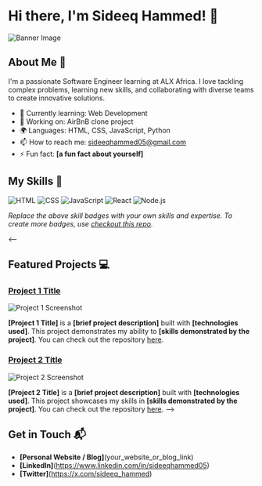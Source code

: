 # Hi there, I'm Sideeq Hammed! 👋

![Banner Image](your_banner_image_url_here)

## About Me 🚀

I'm a passionate Software Engineer learning at ALX Africa. I love tackling complex problems, learning new skills, and collaborating with diverse teams to create innovative solutions.

- 🌱 Currently learning: Web Development 
- 🔭 Working on: AirBnB clone project
- 🌍 Languages: HTML, CSS, JavaScript, Python
- 📫 How to reach me: sideeqhammed05@gmail.com
- ⚡ Fun fact: **[a fun fact about yourself]**

## My Skills 🧠

![HTML](https://img.shields.io/badge/-HTML-E34F26?style=flat-square&logo=html5&logoColor=white)
![CSS](https://img.shields.io/badge/-CSS-1572B6?style=flat-square&logo=css3&logoColor=white)
![JavaScript](https://img.shields.io/badge/-JavaScript-F7DF1E?style=flat-square&logo=javascript&logoColor=black)
![React](https://img.shields.io/badge/-React-61DAFB?style=flat-square&logo=react&logoColor=black)
![Node.js](https://img.shields.io/badge/-Node.js-339933?style=flat-square&logo=node.js&logoColor=white)

*Replace the above skill badges with your own skills and expertise. To create more badges, use [checkout this repo](https://github.com/alexandresanlim/Badges4-README.md-Profile).*

<-- 
## Featured Projects 💻

### [Project 1 Title](project_1_link)

![Project 1 Screenshot](project_1_screenshot_url)

**[Project 1 Title]** is a **[brief project description]** built with **[technologies used]**. This project demonstrates my ability to **[skills demonstrated by the project]**. You can check out the repository [here](project_1_repository_link).

### [Project 2 Title](project_2_link)

![Project 2 Screenshot](project_2_screenshot_url)

**[Project 2 Title]** is a **[brief project description]** built with **[technologies used]**. This project showcases my skills in **[skills demonstrated by the project]**. You can check out the repository [here](project_2_repository_link).
-->

## Get in Touch 📬

- **[Personal Website / Blog]**(your_website_or_blog_link)
- **[LinkedIn]**(https://www.linkedin.com/in/sideeqhammed05)
- **[Twitter]**(https://x.com/sideeq_hammed)


